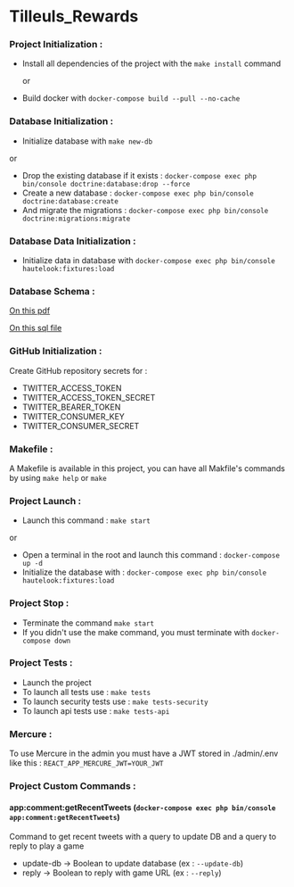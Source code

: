 # Tilleuls_Rewards

### Project Initialization :
- Install all dependencies of the project with the `make install` command

  or
- Build docker with `docker-compose build --pull --no-cache`

### Database Initialization :
- Initialize database with `make new-db`

or
- Drop the existing database if it exists : `docker-compose exec php bin/console doctrine:database:drop --force`
- Create a new database : `docker-compose exec php bin/console doctrine:database:create`
- And migrate the migrations : `docker-compose exec php bin/console doctrine:migrations:migrate`

### Database Data Initialization :
- Initialize data in database with `docker-compose exec php bin/console hautelook:fixtures:load`

### Database Schema :

[On this pdf](/doc/schema.pdf)

[On this sql file](/doc/schema.sql)

### GitHub Initialization :
Create GitHub repository secrets for :
- TWITTER_ACCESS_TOKEN
- TWITTER_ACCESS_TOKEN_SECRET
- TWITTER_BEARER_TOKEN
- TWITTER_CONSUMER_KEY
- TWITTER_CONSUMER_SECRET

### Makefile :
A Makefile is available in this project, you can have all Makfile's commands by using `make help` or `make`

### Project Launch :
- Launch this command : `make start`

or
- Open a terminal in the root and launch this command : `docker-compose up -d`
- Initialize the database with : `docker-compose exec php bin/console hautelook:fixtures:load`

### Project Stop :
- Terminate the command `make start`
- If you didn't use the make command, you must terminate with `docker-compose down`

### Project Tests :
- Launch the project
- To launch all tests use : `make tests`
- To launch security tests use : `make tests-security`
- To launch api tests use : `make tests-api`

### Mercure :
To use Mercure in the admin you must have a JWT stored in ./admin/.env like this : `REACT_APP_MERCURE_JWT=YOUR_JWT`

### Project Custom Commands :
#### app:comment:getRecentTweets (`docker-compose exec php bin/console app:comment:getRecentTweets`)
Command to get recent tweets with a query to update DB and a query to reply to play a game
- update-db -> Boolean to update database (ex : `--update-db`)
- reply -> Boolean to reply with game URL (ex : `--reply`)
